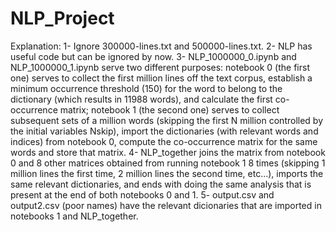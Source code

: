 # NLP_Project

Explanation: 
1- Ignore 300000-lines.txt and 500000-lines.txt.
2- NLP has useful code but can be ignored by now.
3- NLP_1000000_0.ipynb and NLP_1000000_1.ipynb serve two different purposes: notebook 0 (the first one) serves to collect the first million lines off the text corpus, establish a minimum occurrence threshold (150) for the word to belong to the dictionary (which results in 11988 words), and calculate the first co-occurrence matrix; notebook 1 (the second one) serves to collect subsequent sets of a million words (skipping the first N million controlled by the initial variables Nskip), import the dictionaries (with relevant words and indices) from notebook 0, compute the co-occurrence matrix for the same words and store that matrix.
4- NLP_together joins the matrix from notebook 0 and 8 other matrices obtained from running notebook 1 8 times (skipping 1 million lines the first time, 2 million lines the second time, etc...), imports the same relevant dictionaries, and ends with doing the same analysis that is present at the end of both notebooks 0 and 1.
5- output.csv and output2.csv (poor names) have the relevant dicionaries that are imported in notebooks 1 and NLP_together.
